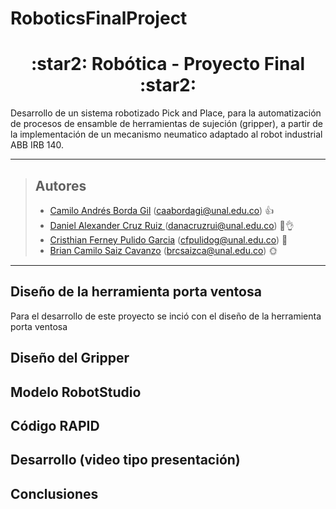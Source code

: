 # RoboticsFinalProject



<h1 align="center"> :star2:  Robótica - Proyecto Final :star2: </h1> 

Desarrollo de un sistema robotizado Pick and Place, para la automatización de procesos de ensamble de herramientas de sujeción (gripper), a partir de la implementación de un mecanismo neumatico adaptado al robot industrial ABB IRB 140.

---


> ## Autores
> 
> - [Camilo Andrés Borda Gil](https://github.com/Canborda) (caabordagi@unal.edu.co)  :+1:
> - [Daniel Alexander Cruz Ruiz ](https://github.com/Danacruzrui) (danacruzrui@unal.edu.co) 🥒👌 
> - [Cristhian Ferney Pulido Garcia](https://github.com/CristhianPu) (cfpulidog@unal.edu.co) :hibiscus:
> - [Brian Camilo Saiz Cavanzo](https://github.com/briansaiz) (brcsaizca@unal.edu.co) 🌞
---


## Diseño de la herramienta porta ventosa 
Para el desarrollo de este proyecto se inció con el diseño de la herramienta porta ventosa 
## Diseño del Gripper 
## Modelo RobotStudio 
## Código RAPID
## Desarrollo  (video tipo presentación)
## Conclusiones 
